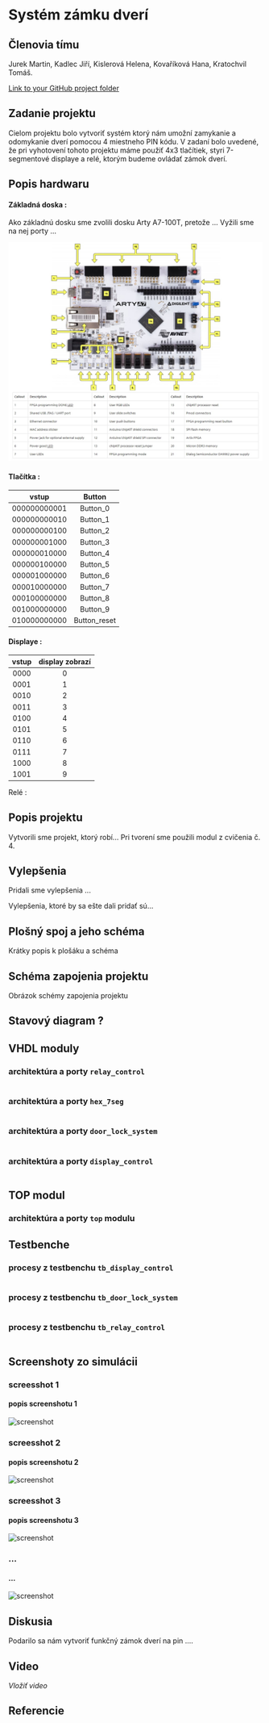 # Systém zámku dverí

## Členovia tímu
Jurek Martin, Kadlec Jiří, Kislerová Helena, Kovaříková Hana, Kratochvil Tomáš.

[Link to your GitHub project folder](https://github.com/Krakenuz/Digital-electronics-1-Project)

## Zadanie projektu
Cielom projektu bolo vytvoriť systém ktorý nám umožní zamykanie a odomykanie dverí pomocou 4 miestneho PIN kódu. V zadaní bolo uvedené, že pri vyhotovení tohoto projektu máme použiť 4x3 tlačítiek, styri 7-segmentové displaye a relé, ktorým budeme ovládať zámok dverí.

## Popis hardwaru
#### Základná doska :
Ako základnú dosku sme zvolili dosku Arty A7-100T, pretože ... Vyžili sme na nej porty ...

![doska](/Images/board.jpg)

#### Tlačítka :
| vstup | Button |
|  :-: | :-: | 
| 000000000001 | Button_0 |
| 000000000010 | Button_1 |
| 000000000100 | Button_2 |
| 000000001000 | Button_3 |
| 000000010000 | Button_4 |
| 000000100000 | Button_5 |
| 000001000000 | Button_6 |
| 000010000000 | Button_7 |
| 000100000000 | Button_8 |
| 001000000000 | Button_9 |
| 010000000000 | Button_reset |

#### Displaye :
| vstup | display zobrazí|
|  :-: | :-: | 
| 0000 | 0 |
| 0001 | 1 |
| 0010 | 2 |
| 0011 | 3 |
| 0100 | 4 |
| 0101 | 5 |
| 0110 | 6 |
| 0111 | 7 |
| 1000 | 8 |
| 1001 | 9 |

Relé :

## Popis projektu
Vytvorili sme projekt, ktorý robí...
Pri tvorení sme použili modul z cvičenia č. 4.

## Vylepšenia
Pridali sme vylepšenia ...

Vylepšenia, ktoré by sa ešte dali pridať sú...

## Plošný spoj a jeho schéma
Krátky popis k plošáku a schéma

## Schéma zapojenia projektu
Obrázok schémy zapojenia projektu

## Stavový diagram ?

## VHDL moduly
### architektúra a porty `relay_control`
```vhdl 

```
### architektúra a porty `hex_7seg`
```vhdl

```
### architektúra a porty `door_lock_system`
```vhdl 

```
### architektúra a porty `display_control`

```vhdl

```

## TOP modul
### architektúra a porty `top` modulu

## Testbenche
### procesy z testbenchu `tb_display_control`
```vhdl 

```
### procesy z testbenchu `tb_door_lock_system`
```vhdl 

```
### procesy z testbenchu `tb_relay_control`
```vhdl 

```

## Screenshoty zo simulácii
### screesshot 1 
#### popis screenshotu 1
![screenshot](/Images/scr1.png)
### screesshot 2
#### popis screenshotu 2
![screenshot](/Images/scr2.png)
### screesshot 3
#### popis screenshotu 3
![screenshot](/Images/scr2.png)
### ...
#### ...
![screenshot](/Images/scr4.png)

## Diskusia
Podarilo sa nám vytvoriť funkčný zámok dverí na pin ....

## Video
*Vložiť video*

## Referencie

